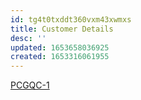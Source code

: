 ```yaml
---
id: tg4t0txddt360vxm43xwmxs
title: Customer Details
desc: ''
updated: 1653658036925
created: 1653316061955
---
```


[PCGQC-1](https://sherwin-williams.atlassian.net/jira/software/c/projects/PCGQC/boards/5999?view=detail&selectedIssue=PCGQC-1)